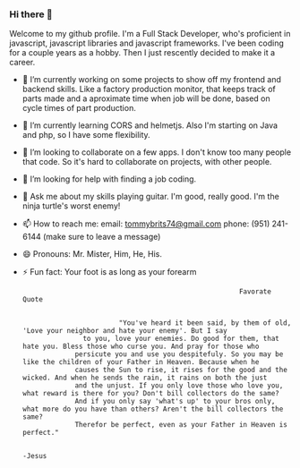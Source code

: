 ### Hi there 👋
  Welcome to my github profile. I'm a Full Stack Developer, who's proficient in javascript, javascript libraries and javascript frameworks. I've been coding for a couple years as a hobby. Then I just rescently decided to make it a career.

- 🔭 I’m currently working on some projects to show off my frontend and backend skills. Like a factory production monitor, that 
      keeps track of parts made and a aproximate time when job will be done, based on cycle times of part production.
      
- 🌱 I’m currently learning CORS and helmetjs. Also I'm starting on Java and php, so I have some flexibility.

- 👯 I’m looking to collaborate on a few apps. I don't know too many people that code. So it's hard to collaborate on projects, with other people.

- 🤔 I’m looking for help with finding a job coding.

- 💬 Ask me about my skills playing guitar. I'm good, really good. I'm the ninja turtle's worst enemy!

- 📫 How to reach me: 
email: tommybrits74@gmail.com
phone: (951) 241-6144 (make sure to leave a message)



- 😄 Pronouns: Mr. Mister, Him, He, His.  
- ⚡ Fun fact: Your foot is as long as your forearm


                                                            Favorate Quote


                              "You've heard it been said, by them of old, 'Love your neighbor and hate your enemy'. But I say
                     to you, love your enemies. Do good for them, that hate you. Bless those who curse you. And pray for those who
                   persicute you and use you despitefuly. So you may be like the children of your Father in Heaven. Because when he
                   causes the Sun to rise, it rises for the good and the wicked. And when he sends the rain, it rains on both the just 
                   and the unjust. If you only love those who love you, what reward is there for you? Don't bill collectors do the same?
                   And if you only say 'what's up' to your bros only, what more do you have than others? Aren't the bill collectors the same?
                   Therefor be perfect, even as your Father in Heaven is perfect."

                                                                                                              -Jesus 
